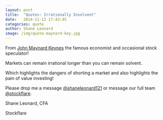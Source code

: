 ```yaml
---
layout: post
title:  "Quotes: Irrationally Insolvent"
date:   2014-11-12 17:43:45
categories: quote
author: Shane Leonard
image: /img/quote-maynard-key.jpg
---
```


From [John Maynard Keynes](http://en.wikipedia.org/wiki/John_Maynard_Keynes) the famous economist and occasional stock speculator!

Markets can remain irrational longer than you can remain solvent.

Which highlights the dangers of shorting a market and also highlights the pain of value investing!

Please drop me a message [@shaneleonard121](https://twitter.com/shaneleonard121) or message our full team [@stockflare](https://twitter.com/stockflare).

Shane Leonard, CFA

Stockflare